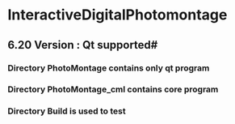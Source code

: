# InteractiveDigitalPhotomontage

## 6.20 Version : Qt supported#
### Directory PhotoMontage contains only qt program
### Directory PhotoMontage_cml contains core program
### Directory Build is used to test
